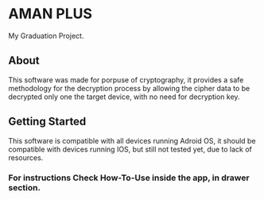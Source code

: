 # AMAN PLUS

My Graduation Project.

## About

This software was made for porpuse of cryptography, it provides a safe methodology for the decryption process by allowing the cipher data to be decrypted only one the target device, with no need for decryption key.

## Getting Started

This software is compatible with all devices running Adroid OS,
it should be compatible with devices running IOS,
but still not tested yet, due to lack of resources.

### For instructions Check How-To-Use inside the app, in drawer section.